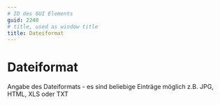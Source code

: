 ```yaml
---
# ID des GUI Elements
guid: 2240
# title, used as window title
title: Dateiformat
---
```


# Dateiformat

Angabe des Dateiformats - es sind beliebige Einträge möglich z.B. JPG, HTML, XLS oder TXT

